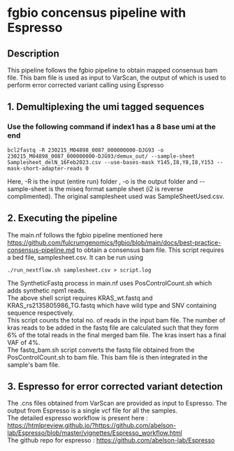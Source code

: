 # fgbio concensus pipeline with Espresso

## Description
This pipeline follows the fgbio pipeline to obtain mapped consensus bam file. This bam file is used as input to VarScan, the output of which is used to perform error corrected variant calling using Espresso

## 1. Demultiplexing the umi tagged sequences
### Use the following command if index1 has a 8 base umi at the end
```
bcl2fastq -R 230215_M04898_0087_000000000-DJG93 -o 230215_M04898_0087_000000000-DJG93/demux_out/ --sample-sheet Samplesheet_delN_16Feb2023.csv --use-bases-mask Y145,I8,Y8,I8,Y153 --mask-short-adapter-reads 0
```
Here, -R is the input (entire run) folder , -o is the output folder and --sample-sheet is the miseq format sample sheet (i2 is reverse complimented). The original samplesheet used was SampleSheetUsed.csv.  

## 2. Executing the pipeline
The main.nf follows the fgbio pipeline mentioned here https://github.com/fulcrumgenomics/fgbio/blob/main/docs/best-practice-consensus-pipeline.md to obtain a consensus bam file. This script requires a bed file, samplesheet.csv.
It can be run using 
```
./run_nextflow.sh samplesheet.csv > script.log
```
The SyntheticFastq process in main.nf uses PosControlCount.sh which adds synthetic npm1 reads.   
The above shell script requires KRAS_wt.fastq and KRAS_rs2135805986_TG.fastq which have wild type and SNV containing sequence respectively.  
This script counts the total no. of reads in the input bam file. The number of kras reads to be added in the fastq file are calculated such that they form 6% of the total reads in the final merged bam file. The kras insert has a final VAF of 4%.  
The fastq_bam.sh script converts the fastq file obtained from the PosControlCount.sh to bam file. This bam file is then integrated in the sample's bam file.  


## 3. Espresso for error corrected variant detection
The .cns files obtained from VarScan are provided as input to Espresso.  The output from Espresso is a single vcf file for all the samples.  
The detailed espresso workflow is present here : https://htmlpreview.github.io/?https://github.com/abelson-lab/Espresso/blob/master/vignettes/Espresso_workflow.html  
The github repo for espresso : https://github.com/abelson-lab/Espresso  

